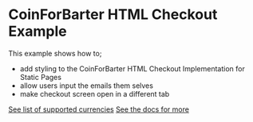 # CoinForBarter HTML Checkout Example

This example shows how to;
- add styling to the CoinForBarter HTML Checkout Implementation for Static Pages 
- allow users input the emails them selves
- make checkout screen open in a different tab

[See list of supported currencies](https://developers.coinforbarter.com/docs/overview-introduction/)
[See the docs for more](https://developers.coinforbarter.com/docs/integration-options-html-checkout/)